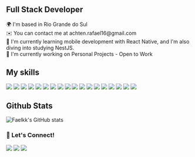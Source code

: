 <h2> Full Stack Developer</h2>
🌍  I'm based in Rio Grande do Sul <br>
✉️  You can contact me at achten.rafael16@gmail.com <br>
🧠  I'm currently learning mobile development with React Native, and I'm also diving into studying NestJS. <br>
🚀  I'm currently working on Personal Projects - Open to Work<br>


<h2>My skills</h2>

<p align="left">
    <img src="https://skillicons.dev/icons?i=nodejs" />
  <img src="https://skillicons.dev/icons?i=nestjs" />
   <img src="https://skillicons.dev/icons?i=mongodb" />
  <img src="https://skillicons.dev/icons?i=react" />
     <img src="https://skillicons.dev/icons?i=docker" />
  <img src="https://skillicons.dev/icons?i=ts" />
  <img src="https://skillicons.dev/icons?i=js" />  
  <img src="https://skillicons.dev/icons?i=express" />
  <img src="https://skillicons.dev/icons?i=prisma" />
  <img src="https://skillicons.dev/icons?i=mysql" />
  <img src="https://skillicons.dev/icons?i=html" />
  <img src="https://skillicons.dev/icons?i=css" />
  <img src="https://skillicons.dev/icons?i=styledcomponents" />
  <img src="https://skillicons.dev/icons?i=vite" />
  <img src="https://skillicons.dev/icons?i=vercel" />
  <img src="https://skillicons.dev/icons?i=git" />
  <img src="https://skillicons.dev/icons?i=figma" />
  <img src="https://skillicons.dev/icons?i=vscode" />
</p> 


<h2>Github Stats </h2> 

![Faelkk's GitHub stats](https://github-readme-stats.vercel.app/api?username=Faelkk&theme=shadow_blue&show_icons=true)

<h3>💬 Let's Connect!</h3>
<p align="">
  <a href="mailto:achten.rafael16@gmail.com"><img src="https://skillicons.dev/icons?i=gmail" /></a>
  <a href="https://www.linkedin.com/in/rafael-achtenberg"><img src="https://skillicons.dev/icons?i=linkedin" /></a>
  <a href="https://github.com/Faelkk"><img src="https://skillicons.dev/icons?i=github" /></a>
</p>





